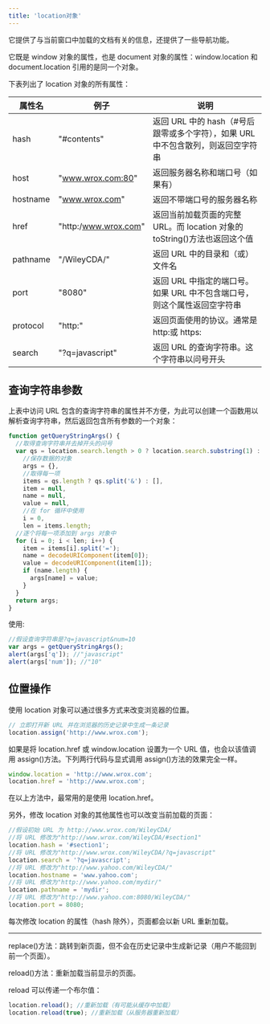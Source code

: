 ```yaml
---
title: 'location对象'
---
```


它提供了与当前窗口中加载的文档有关的信息，还提供了一些导航功能。

它既是 window 对象的属性，也是 document 对象的属性：window.location 和 document.location 引用的是同一个对象。

下表列出了 location 对象的所有属性：

| 属性名   | 例子                 | 说明                                                                             |
| -------- | -------------------- | -------------------------------------------------------------------------------- |
| hash     | "#contents"          | 返回 URL 中的 hash（#号后跟零或多个字符），如果 URL 中不包含散列，则返回空字符串 |
| host     | "www.wrox.com:80"    | 返回服务器名称和端口号（如果有）                                                 |
| hostname | "www.wrox.com"       | 返回不带端口号的服务器名称                                                       |
| href     | "http:/www.wrox.com" | 返回当前加载页面的完整 URL。而 location 对象的 toString()方法也返回这个值        |
| pathname | "/WileyCDA/"         | 返回 URL 中的目录和（或）文件名                                                  |
| port     | "8080"               | 返回 URL 中指定的端口号。如果 URL 中不包含端口号，则这个属性返回空字符串         |
| protocol | "http:"              | 返回页面使用的协议。通常是 http:或 https:                                        |
| search   | "?q=javascript"      | 返回 URL 的查询字符串。这个字符串以问号开头                                      |

## 查询字符串参数

上表中访问 URL 包含的查询字符串的属性并不方便，为此可以创建一个函数用以解析查询字符串，然后返回包含所有参数的一个对象：

```js
function getQueryStringArgs() {
  //取得查询字符串并去掉开头的问号
  var qs = location.search.length > 0 ? location.search.substring(1) : '',
    //保存数据的对象
    args = {},
    //取得每一项
    items = qs.length ? qs.split('&') : [],
    item = null,
    name = null,
    value = null,
    //在 for 循环中使用
    i = 0,
    len = items.length;
  //逐个将每一项添加到 args 对象中
  for (i = 0; i < len; i++) {
    item = items[i].split('=');
    name = decodeURIComponent(item[0]);
    value = decodeURIComponent(item[1]);
    if (name.length) {
      args[name] = value;
    }
  }
  return args;
}
```

使用:

```js
//假设查询字符串是?q=javascript&num=10
var args = getQueryStringArgs();
alert(args['q']); //"javascript"
alert(args['num']); //"10"
```

## 位置操作

使用 location 对象可以通过很多方式来改变浏览器的位置。

```js
// 立即打开新 URL 并在浏览器的历史记录中生成一条记录
location.assign('http://www.wrox.com');
```

如果是将 location.href 或 window.location 设置为一个 URL 值，也会以该值调用 assign()方法。下列两行代码与显式调用 assign()方法的效果完全一样。

```js
window.location = 'http://www.wrox.com';
location.href = 'http://www.wrox.com';
```

在以上方法中，最常用的是使用 location.href。

另外，修改 location 对象的其他属性也可以改变当前加载的页面：

```js
//假设初始 URL 为 http://www.wrox.com/WileyCDA/
//将 URL 修改为"http://www.wrox.com/WileyCDA/#section1"
location.hash = '#section1';
//将 URL 修改为"http://www.wrox.com/WileyCDA/?q=javascript"
location.search = '?q=javascript';
//将 URL 修改为"http://www.yahoo.com/WileyCDA/"
location.hostname = 'www.yahoo.com';
//将 URL 修改为"http://www.yahoo.com/mydir/"
location.pathname = 'mydir';
//将 URL 修改为"http://www.yahoo.com:8080/WileyCDA/"
location.port = 8080;
```

每次修改 location 的属性（hash 除外），页面都会以新 URL 重新加载。

<hr>

replace()方法：跳转到新页面，但不会在历史记录中生成新记录（用户不能回到前一个页面）。

reload()方法：重新加载当前显示的页面。

reload 可以传递一个布尔值：

```js
location.reload(); //重新加载（有可能从缓存中加载）
location.reload(true); //重新加载（从服务器重新加载）
```
